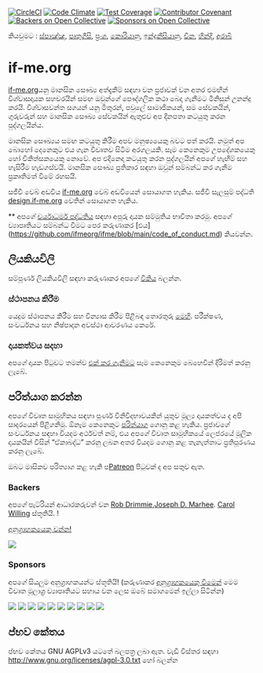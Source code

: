 [![CircleCI](https://circleci.com/gh/ifmeorg/ifme/tree/main.svg?style=svg)](https://circleci.com/gh/ifmeorg/ifme/tree/main)
[![Code Climate](https://codeclimate.com/github/ifmeorg/ifme/badges/gpa.svg)](https://codeclimate.com/github/ifmeorg/ifme)
[![Test Coverage](https://api.codeclimate.com/v1/badges/f9444a4d4116720518fe/test_coverage)](https://codeclimate.com/github/ifmeorg/ifme/test_coverage)
[![Contributor Covenant](https://img.shields.io/badge/Contributor%20Covenant-v2.1%20adopted-ff69b4.svg)](code_of_conduct.md)
[![Backers on Open Collective](https://opencollective.com/ifme/backers/badge.svg)](#backers)
[![Sponsors on Open Collective](https://opencollective.com/ifme/sponsors/badge.svg)](#sponsors)

කියවුමට : [ස්පාඤ්ඤ](https://github.com/ifmeorg/ifme/blob/main/README-ES.md), [පෘතුගීසි](https://github.com/ifmeorg/ifme/blob/main/README-PT.md), [ප්‍රංශ](https://github.com/ifmeorg/ifme/blob/main/README-FR.md), [
කොරියානු](https://github.com/ifmeorg/ifme/blob/main/README-KO.md), [ඉන්දුනීසියානු](https://github.com/ifmeorg/ifme/blob/main/README-ID.md), [චීන](https://github.com/ifmeorg/ifme/blob/main/README-CN.md), [හින්දි](https://github.com/ifmeorg/ifme/blob/main/README-HI.md), [අරාබි](https://github.com/ifmeorg/ifme/blob/main/README-AR.md)

# if-me.org

[if-me.org](https://www.if-me.org/)යනු මානසික සෞඛ්‍ය අත්දැකීම් සඳහා වන ප්‍රජාවක් වන අතර එමඟින් විශ්වාසදායක සහචරයින් සමඟ ඔවුන්ගේ පෞද්ගලික කථා බෙදා ගැනීමට මිනිසුන් උනන්දු කරයි. විශ්වාසවන්ත සගයන් යනු මිතුරන්, පවුලේ සාමාජිකයන්, සම සේවකයින්, ගුරුවරුන් සහ මානසික සෞඛ්‍ය සේවකයින් ඇතුළුව අප දිනපතා කටයුතු කරන පුද්ගලයින්ය.

මානසික සෞඛ්‍යය සමඟ කටයුතු කිරීම අපව මනුෂ්‍යයෙකු බවට පත් කරයි. නමුත් අප බොහෝ දෙනෙකුට එය ගැන විවෘතව සිටීම අරගලයකි. සෑම කෙනෙකුම උපදේශකයෙකු හෝ චිකිත්සකයෙකු නොවේ. අප එදිනෙදා කටයුතු කරන පුද්ගලයින් අපගේ හැඟීම් සහ හැසිරීම හැඩගස්වයි. මානසික සෞඛ්‍ය ප්‍රතිකාර සඳහා ඔවුන් සම්බන්ධ කර ගැනීම ප්‍රකෘතිමත් වීමේ රහසයි.

සජීවී වෙබ් අඩවිය [if-me.org](https://www.if-me.org/) වෙබ් අඩවියෙන් සොයාගත හැකිය. සජීවී සැලසුම් පද්ධති [design.if-me.org](http://design.if-me.org/) වෙතින් සොයාගත හැකිය.

** අපගේ [චර්යාධර්ම පද්ධතිය](http://contributor-covenant.org) සඳහා අපූරු දායක සම්මුතිය භාවිතා කරමු.
අපගේ ව්‍යාපෘතියට සම්බන්ධ වීමට පෙර කරුණාකර [එය] (https://github.com/ifmeorg/ifme/blob/main/code_of_conduct.md) කියවන්න.

## ලියකියවිලි

සම්පූර්ණ ලියකියවිලි සඳහා කරුණාකර අපගේ [විකිය](https://github.com/ifmeorg/ifme/wiki) බලන්න.

### ස්ථාපනය කිරීම

යෙදුම ස්ථාපනය කිරීම සහ වින්‍යාස කිරීම පිළිබඳ තොරතුරු [මෙහි](https://github.com/ifmeorg/ifme/wiki/Installation). පරීක්ෂණ, සංවර්ධනය සහ නිෂ්පාදන අවස්ථා ආවරණය කෙරේ.

### දායකත්වය සදහා

අපගේ දායක පිටුවට තමන්ව [එක් කර ගැනීමට](https://github.com/ifmeorg/ifme/wiki/Contributor-Blurb) සෑම කෙනෙකුම බෙහෙවින් දිරිමත් කරනු ලැබේ.

## පරිත්යාග කරන්න

අපගේ විවෘත සාමූහිකය සඳහා පූර්ණ විනිවිදභාවයකින් යුතුව මූල්‍ය දායකත්වය ද අපි සාදරයෙන් පිළිගනිමු. ඕනෑම කෙනෙකුට [පරිත්යාග](https://opencollective.com/ifme) ගොනු කළ හැකිය. ප්‍රජාවගේ සංවර්ධනය සඳහා වියදම අර්ථවත් නම්, එය අපගේ විවෘත සාමූහිකයේ ලෙජරයේ මූලික දායකයින් විසින් “ඒකාබද්ධ” කරනු ලබන අතර වියදම ගොනු කළ තැනැත්තාට ප්‍රතිපූරණය කරනු ලැබේ.

ඔබට මාසිකව පරිත්‍යාග කළ හැකි ප[Patreon](https://www.patreon.com/ifme) පිටුවක් ද අප සතුව ඇත.

### Backers

අපගේ පැට්රියන් ආධාරකරුවන් වන [Rob Drimmie](https://www.patreon.com/user?u=3251857),[Joseph D. Marhee](https://www.patreon.com/user?u=2899171). [Carol Willing](https://www.patreon.com/user?u=202458) ස්තූතියි.
!

[අනුග්‍රාහකයෙකු වන්න!](https://opencollective.com/ifme#backer)

<a href="https://opencollective.com/ifme#backers" target="_blank"><img src="https://opencollective.com/ifme/backers.svg?width=890"></a>

### Sponsors

අපගේ සියලුම අනුග්‍රාහකයන්ට ස්තූතියි! (කරුණාකර [අනුග්‍රාහකයෙකු වීමෙන්](https://opencollective.com/ifme#sponsor)
 මෙම විවෘත මූලාශ්‍ර ව්‍යාපෘතියට සහාය වන ලෙස ඔබේ සමාගමෙන් ඉල්ලා සිටින්න)

<section role="presentation">
  <a href="https://opencollective.com/ifme/sponsor/0/website" target="_blank"><img src="https://opencollective.com/ifme/sponsor/0/avatar.svg"></a>
  <a href="https://opencollective.com/ifme/sponsor/1/website" target="_blank"><img src="https://opencollective.com/ifme/sponsor/1/avatar.svg"></a>
  <a href="https://opencollective.com/ifme/sponsor/2/website" target="_blank"><img src="https://opencollective.com/ifme/sponsor/2/avatar.svg"></a>
  <a href="https://opencollective.com/ifme/sponsor/3/website" target="_blank"><img src="https://opencollective.com/ifme/sponsor/3/avatar.svg"></a>
  <a href="https://opencollective.com/ifme/sponsor/4/website" target="_blank"><img src="https://opencollective.com/ifme/sponsor/4/avatar.svg"></a>
  <a href="https://opencollective.com/ifme/sponsor/5/website" target="_blank"><img src="https://opencollective.com/ifme/sponsor/5/avatar.svg"></a>
  <a href="https://opencollective.com/ifme/sponsor/6/website" target="_blank"><img src="https://opencollective.com/ifme/sponsor/6/avatar.svg"></a>
  <a href="https://opencollective.com/ifme/sponsor/7/website" target="_blank"><img src="https://opencollective.com/ifme/sponsor/7/avatar.svg"></a>
  <a href="https://opencollective.com/ifme/sponsor/8/website" target="_blank"><img src="https://opencollective.com/ifme/sponsor/8/avatar.svg"></a>
  <a href="https://opencollective.com/ifme/sponsor/9/website" target="_blank"><img src="https://opencollective.com/ifme/sponsor/9/avatar.svg"></a>
</section>

## ප්‍භව කේතය

ප්‍භව කේතය GNU AGPLv3 යටතේ බලපත්‍ර ලබා ඇත. වැඩි විස්තර සඳහා http://www.gnu.org/licenses/agpl-3.0.txt හෝ බලන්න
